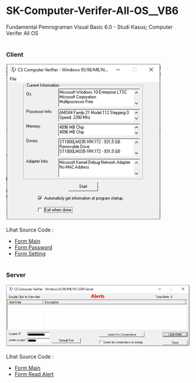 # SK-Computer-Verifer-All-OS__VB6
Fundamental Pemrograman Visual Basic 6.0 - Studi Kasus; Computer Verifer All OS<br><br>
### Client
<img src="https://github.com/RizkyKhapidsyah/SK-Computer-Verifer-All-OS__VB6/blob/main/Client/result/001.PNG"><br><br>
Lihat Source Code : <br>
- <a href="https://github.com/RizkyKhapidsyah/SK-Computer-Verifer-All-OS__VB6/blob/main/Client/FRMMAIN.FRM">Form Main</a><br>
- <a href="https://github.com/RizkyKhapidsyah/SK-Computer-Verifer-All-OS__VB6/blob/main/Client/frmpassword.frm">Form Password</a><br>
- <a href="https://github.com/RizkyKhapidsyah/SK-Computer-Verifer-All-OS__VB6/blob/main/Client/frmsettings.frm">Form Setting</a><br><br>

### Server
<img src="https://github.com/RizkyKhapidsyah/SK-Computer-Verifer-All-OS__VB6/blob/main/Server/result/001.png"><br><br>
Lihat Source Code : <br>
- <a href="https://github.com/RizkyKhapidsyah/SK-Computer-Verifer-All-OS__VB6/blob/main/Server/FRMMAIN.FRM">Form Main</a><br>
- <a href="https://github.com/RizkyKhapidsyah/SK-Computer-Verifer-All-OS__VB6/blob/main/Server/frmreadalert.frm">Form Read Alert</a>
